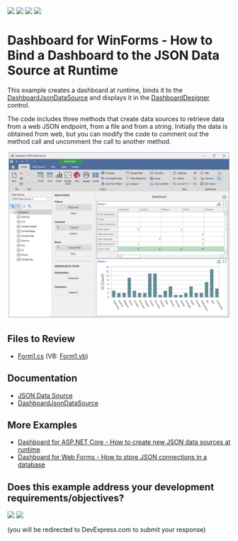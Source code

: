 <!-- default badges list -->
![](https://img.shields.io/endpoint?url=https://codecentral.devexpress.com/api/v1/VersionRange/202766252/19.2.1%2B)
[![](https://img.shields.io/badge/Open_in_DevExpress_Support_Center-FF7200?style=flat-square&logo=DevExpress&logoColor=white)](https://supportcenter.devexpress.com/ticket/details/T828531)
[![](https://img.shields.io/badge/📖_How_to_use_DevExpress_Examples-e9f6fc?style=flat-square)](https://docs.devexpress.com/GeneralInformation/403183)
[![](https://img.shields.io/badge/💬_Leave_Feedback-feecdd?style=flat-square)](#does-this-example-address-your-development-requirementsobjectives)
<!-- default badges end -->

# Dashboard for WinForms - How to Bind a Dashboard to the JSON Data Source at Runtime

This example creates a dashboard at runtime, binds it to the [DashboardJsonDataSource](https://docs.devexpress.com/Dashboard/DevExpress.DashboardCommon.DashboardJsonDataSource) and displays it in the [DashboardDesigner](https://docs.devexpress.com/Dashboard/DevExpress.DashboardWin.DashboardDesigner) control.

The code includes three methods that create data sources to retrieve data from a web JSON endpoint, from a file and from a string. Initially the data is obtained from web, but you can modify the code to comment out the method call and uncomment the call to another method.

![](/images/screenshot.png)

## Files to Review 

* [Form1.cs](./CS/DashboardJsonExample/Form1.cs) (VB: [Form1.vb](./VB/DashboardJsonExample/Form1.vb))


## Documentation

* [JSON Data Source](https://docs.devexpress.com/Dashboard/401312/winforms-dashboard/winforms-designer/create-dashboards-in-the-winforms-designer/providing-data/json-data-source?p=netframework)
* [DashboardJsonDataSource](https://docs.devexpress.com/Dashboard/DevExpress.DashboardCommon.DashboardJsonDataSource?p=netframework)

## More Examples

* [Dashboard for ASP.NET Core - How to create new JSON data sources at runtime](https://github.com/DevExpress-Examples/asp-net-core-dashboard-create-json-connections)
* [Dashboard for Web Forms - How to store JSON connections in a database](https://github.com/DevExpress-Examples/web-dashboard-how-to-store-json-connections-in-database)
<!-- feedback -->
## Does this example address your development requirements/objectives?

[<img src="https://www.devexpress.com/support/examples/i/yes-button.svg"/>](https://www.devexpress.com/support/examples/survey.xml?utm_source=github&utm_campaign=winforms-dashboard-json-data-source&~~~was_helpful=yes) [<img src="https://www.devexpress.com/support/examples/i/no-button.svg"/>](https://www.devexpress.com/support/examples/survey.xml?utm_source=github&utm_campaign=winforms-dashboard-json-data-source&~~~was_helpful=no)

(you will be redirected to DevExpress.com to submit your response)
<!-- feedback end -->
